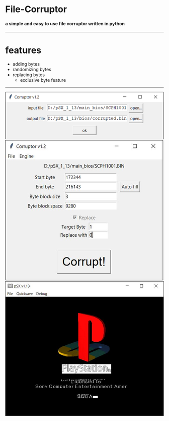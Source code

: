 # File-Corruptor
#### a simple and easy to use file corruptor written in python
---
# features
* adding bytes
* randomizing bytes
* replacing bytes
  * exclusive byte feature

---
![img1](/screenshots/1.jpg)
![img2](/screenshots/2.jpg)
![ps](/screenshots/ps.jpg)

